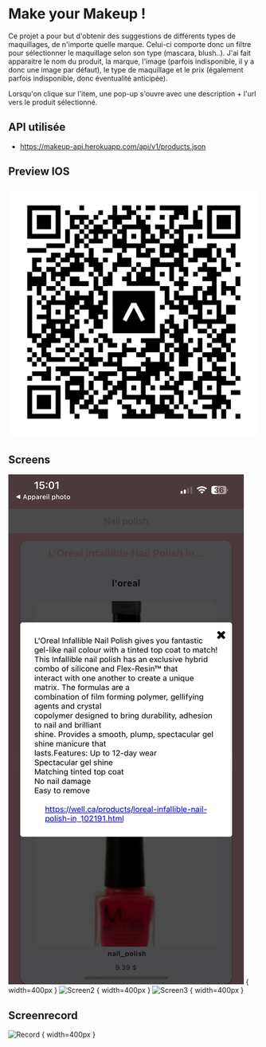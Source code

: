 # Make your Makeup !

Ce projet a pour but d'obtenir des suggestions de différents types de maquillages, de n'importe quelle marque.
Celui-ci comporte donc un filtre pour sélectionner le maquillage selon son type (mascara, blush..). 
J'ai fait apparaitre le nom du produit, la marque, l'image (parfois indisponible, il y a donc une image par défaut), le type de maquillage et le prix (également parfois indisponible, donc éventualité anticipée).

Lorsqu'on clique sur l'item, une pop-up s'ouvre avec une description + l'url vers le produit sélectionné.

## API utilisée
- https://makeup-api.herokuapp.com/api/v1/products.json

## Preview IOS
![QRCODE](assets/qrcode.svg)

## Screens
![Screen1](assets/pres1.jpg) { width=400px }
![Screen2](assets/pres2.jpg) { width=400px }
![Screen3](assets/pres2.jpg) { width=400px }

## Screenrecord
![Record](assets/makeup_view.gif) { width=400px }

